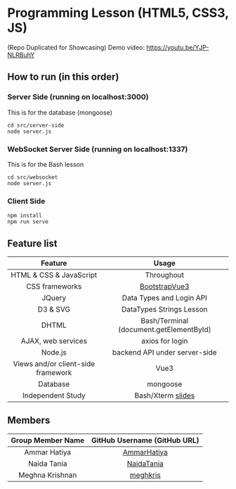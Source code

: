 # Programming Lesson (HTML5, CSS3, JS)
(Repo Duplicated for Showcasing)
Demo video: https://youtu.be/YJP-NLRBuhY

## How to run (in this order)
### Server Side (running on localhost:3000)
This is for the database (mongoose)
```
cd src/server-side
node server.js
```
### WebSocket Server Side (running on localhost:1337)
This is for the Bash lesson
```
cd src/websocket
node server.js
```
### Client Side
```
npm install
npm run serve
```

## Feature list
| Feature | Usage|
| :------------------------:|:--------------------------------------:|
| HTML & CSS & JavaScript | Throughout |
| CSS frameworks  | [BootstrapVue3](https://cdmoro.github.io/bootstrap-vue-3/) |
| JQuery | Data Types and Login API|
| D3 & SVG| DataTypes Strings Lesson|
| DHTML | Bash/Terminal (document.getElementById) |
| AJAX, web services | axios for login |
| Node.js | backend API under server-side |
| Views and/or client-side framework | Vue3 |
| Database | mongoose |
| Independent Study| Bash/Xterm [slides](https://docs.google.com/presentation/d/1G4Z-ud6y6aOjYtXWuk3NvYNwPhGX_SvIFHxE9ctLWlY/edit?usp=sharing) |


## Members
| Group Member Name | GitHub Username (GitHub URL)|
| :------------------------:|:--------------------------------------:|
| Ammar Hatiya | [AmmarHatiya](https://github.com/AmmarHatiya) |
| Naida Tania | [NaidaTania](https://github.com/NaidaTania) |
| Meghna Krishnan | [meghkris](https://github.com/meghkris) |

